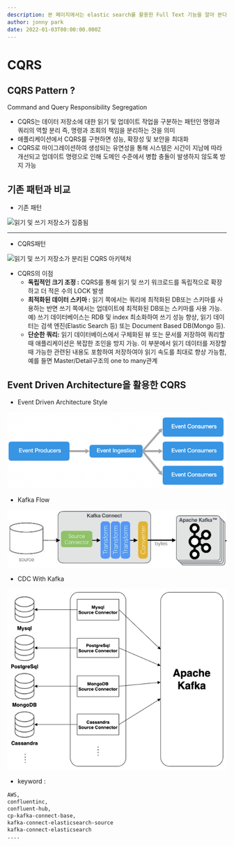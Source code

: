 ```yaml
---
description: 본 페이지에서는 elastic search를 활용한 Full Text 기능을 알아 본다.
author: jonny park
date: 2022-01-03T00:00:00.000Z
---
```


# CQRS

## CQRS Pattern ?

Command and Query Responsibility Segregation

* CQRS는 데이터 저장소에 대한 읽기 및 업데이트 작업을 구분하는 패턴인 명령과 쿼리의 역할 분리 즉, 명령과 조회의 책임을 분리하는 것을 의미
* 애플리케이션에서 CQRS를 구현하면 성능, 확장성 및 보안을 최대화
* CQRS로 마이그레이션하여 생성되는 유연성을 통해 시스템은 시간이 지남에 따라 개선되고 업데이트 명령으로 인해 도메인 수준에서 병합 충돌이 발생하지 않도록 방지 가능

## 기존 패턴과 비교 &#x20;

* 기존 패턴

![읽기 및 쓰기 저장소가 집중됨 ](https://docs.microsoft.com/ko-kr/azure/architecture/patterns/\_images/command-and-query-responsibility-segregation-cqrs-tradition-crud.png)

***

* CQRS패턴

![읽기 및 쓰기 저장소가 분리된 CQRS 아키텍처](https://docs.microsoft.com/ko-kr/azure/architecture/patterns/\_images/command-and-query-responsibility-segregation-cqrs-separate-stores.png)

* CQRS의 이점
  * **독립적인 크기 조정 :** CQRS를 통해 읽기 및 쓰기 워크로드를 독립적으로 확장하고 더 적은 수의 LOCK 발생
  * **최적화된 데이터 스키마 :** 읽기 쪽에서는 쿼리에 최적화된 DB또는 스키마를 사용하는 반면 쓰기 쪽에서는 업데이트에 최적화된 DB또는 스키마를 사용 가능.예) 쓰기 데이터베이스는 RDB 및 index 최소화하여 쓰기 성능 향상, 읽기 데이터는 검색 엔진(Elastic Search 등) 또는 Document Based DB(Mongo 등).
  * **단순한 쿼리:** 읽기 데이터베이스에서 구체화된 뷰 또는 문서를 저장하여 쿼리할 때 애플리케이션은 복잡한 조인을 방지 가능. 이 부분에서 읽기 데이터를 저장할때 가능한 관련된 내용도 포함하여 저장하여야 읽기 속도를 최대로 향상 가능함, 예를 들면 Master/Detail구조의 one to many관계

## Event Driven Architecture을 활용한 CQRS

* Event Driven Architecture Style &#x20;

![](event-driven.png)

* Kafka Flow

![](cdc-flow.png)

* CDC With Kafka&#x20;

![](cdc-platform.png)

* keyword :

```
AWS,
confluentinc,
confluent-hub, 
cp-kafka-connect-base, 
kafka-connect-elasticsearch-source
kafka-connect-elasticsearch
....
```
